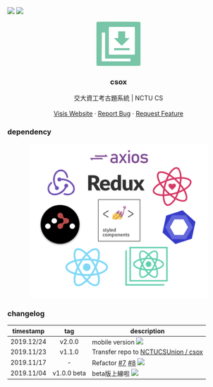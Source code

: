 ![](https://img.shields.io/badge/release-v2.0.0-%235bc8a5.svg?style=flat-square)
![](https://img.shields.io/badge/CRA-v3-blue.svg?style=flat-square)

<p align="center">
  <a href="https://github.com/maxam2017/csox">
    <img src="public/favicon192.png" alt="Logo" height="100">
  </a>
  <h3 align="center">csox</h3>
  <p align="center">
    交大資工考古題系統 | NCTU CS
    <br />
    <br />
    <a href="https://pastexam.nctucsunion.me/">Visis Website</a>
    ·
    <a href="https://github.com/maxam2017/csox/issues">Report Bug</a>
    ·
    <a href="https://github.com/maxam2017/csox/issues">Request Feature</a>
  </p>
</p>

### dependency
<p align="center">
  <img src=".image/dependency.png" alt="dependency" width='80%'>
</p>

### changelog
> 

|timestamp|tag|description|
|:-:|:-:|-|
|2019.12/24|v2.0.0|mobile version <img src='https://cultofthepartyparrot.com/parrots/hd/thumbsupparrot.gif' height='35px'/>|
|2019.11/23|v1.1.0|Transfer repo to [NCTUCSUnion / csox](https://github.com/NCTUCSUnion/csox)|
|2019.11/17 |-|Refactor [#7](https://github.com/maxam2017/csox/pull/7) [#8](https://github.com/maxam2017/csox/pull/8) <img src='https://cultofthepartyparrot.com/parrots/hd/angelparrot.gif' height='35px'/>
|2019.11/04|v1.0.0 beta|beta版上線啦 <img src='https://cultofthepartyparrot.com/parrots/hd/beerparrot.gif' height='35px'/>
